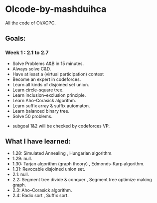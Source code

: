 # OIcode-by-mashduihca
All the code of OI/XCPC.


## Goals:
### Week 1 : 2.1 to 2.7
- Solve Problems A&B in 15 minutes.
- Always solve C&D.
- Have at least a (virtual participation) contest
- Become an expert in codeforces.
- Learn all kinds of disjoined set union.
- Learn circle-square tree.
- Learn inclusion–exclusion principle.
- Learn Aho–Corasick algorithm.
- Learn suffix array & suffix automaton.
- Learn balanced binary tree.
- Solve 50 problems.
* subgoal 1&2 will be checked by codeforces VP.


## What I have learned:

- 1.28: Simulated Annealing , Hungarian algorithm.
- 1.29: null.
- 1.30: Tarjan algorithm (graph theory) , Edmonds-Karp algorithm.
- 1.31: Revocable disjoined union set.
- 2.1: null.
- 2.2: Segment tree divide & conquer , Segment tree optimize making graph.
- 2.3: Aho–Corasick algorithm.
- 2.4: Radix sort , Suffix sort.
